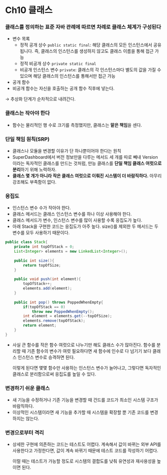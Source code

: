 # Ch10 클래스

### 클래스를 정의하는 표준 자바 관례에 따르면 차례로 클래스 체계가 구성된다

- 변수 목록
    - 정적 공개 상수 `public static final`: 해당 클래스의 모든 인스턴스에서 공유됩니다. 즉, 클래스의 인스턴스를 생성하지 않고도 클래스 이름을 통해 접근 가능
    - 정적 비공개 상수 `private static final`
    - 비공개 인스턴스 변수 `private`: 클래스의 각 인스턴스마다 별도의 값을 가질 수 있으며 해당 클래스의 인스턴스를 통해서만 접근 가능
- 공개 함수
- 비공개 함수는 자신을 호출하는 공개 함수 직후에 넣는다.

→ 추상화 단계가 순차적으로 내려간다.

### 클래스는 작아야 한다

- 함수는 물리적인 행 수로 크기를 측정했지만, 클래스는 **맡은 책임**을 센다.

### 단일 책임 원칙(SRP)

- 클래스나 모듈을 변경할 이유가 단 하나뿐이어야 한다는 원칙
- SuperDashboard에서 버전 정보만을 다루는 메서드 세 개를 따로 빼내 Version이라는 독자적인 클래스를 만드는 것처럼, 만능 클래스를 **단일 책임 클래스 여럿으로 분리**하기 위해 노력하자.
- **클래스 몇 개가 아니라 작은 클래스 여럿으로 이뤄진 시스템이 더 바람직하다.** 아무리 강조해도 부족함이 없다.

### 응집도

- 인스턴스 변수 수가 작아야 한다.
- 클래스 메서드는 클래스 인스턴스 변수를 하나 이상 사용해야 한다.
- 클래스 메서드가 변수, 인스턴스 변수를 많이 사용할 수록 응집도가 높다.
- 아래 Stack을 구현한 코드는 응집도가 아주 높다. size()를 제외한 두 메서드는 두 변수를 모두 사용하기 때문이다.

```java
public class Stack{
	private int topOfStack = 0;
	List<Integer> elements = new LinkedList<Integer>();
	
	public int size(){
		return topOfSize;
	}
	
	public void push(int element){
		topOfStack++;
		elements.add(element);
	}
	
	public int pop() throws PoppedWhenEmpty{
		if(topOfStack == 0)
			throw new PoppedWhenEmpty();
		int element = elements.get(--topOfSize);
		elements.remove(topOfStack);
		return element;
	}
}
```

- 사실 큰 함수를 작은 함수 여럿으로 나누기만 해도 클래스 수가 많아진다. 함수를 분리할 때 기존 함수의 변수가 여럿 필요하다면 새 함수에 인수로 다 넘기기 보다 클래스 인스턴스 변수로 승격하면 된다.
    
    이렇게 된다면 몇몇 함수만 사용하는 인스턴스 변수가 늘어나고, 그렇다면 독자적인 클래스로 분리함으로써 응집도를 높일 수 있다.
    

### 변경하기 쉬운 클래스

- 새 기능을 수정하거나 기존 기능을 변경할 때 건드를 코드가 최소인 시스템 구조가 바람직하다.
- 이상적인 시스템이라면 새 기능을 추가할 때 시스템을 확장할 뿐 기존 코드를 변경하지는 않는다.

### 변경으로부터 격리

- 상세한 구현에 의존하는 코드는 테스트도 어렵다. 계속해서 값이 바뀌는 외부 API를 사용한다고 가정한다면, 값이 계속 바뀌기 때문에 테스트 코드를 작성하기 어렵다.
    
    이럴 때는 테스트가 가능할 정도로 시스템의 결합도를 낮춰 유연성과 재사용성을 높이면 된다.